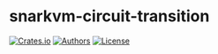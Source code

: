 # snarkvm-circuit-transition

[![Crates.io](https://img.shields.io/crates/v/snarkvm-circuit-transition.svg?color=neon)](https://crates.io/crates/snarkvm-circuit-transition)
[![Authors](https://img.shields.io/badge/authors-Aleo-orange.svg)](https://aleo.org)
[![License](https://img.shields.io/badge/License-GPLv3-blue.svg)](./LICENSE.md)
